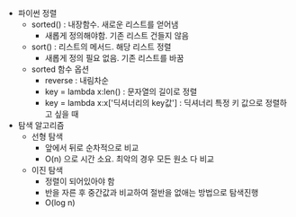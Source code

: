  - 파이썬 정렬
   - sorted() : 내장함수. 새로운 리스트를 얻어냄
     - 새롭게 정의해야함. 기존 리스트 건들지 않음
   - sort() : 리스트의 메서드. 해당 리스트 정렬
     - 새롭게 정의 필요 없음. 기존 리스트를 바꿈
   - sorted 함수 옵션
     - reverse : 내림차순
     - key = lambda x:len() : 문자열의 길이로 정렬
     - key = lambda x:x['딕셔너리의 key값'] : 딕셔너리 특정 키 값으로 정렬하고 싶을 때
 - 탐색 알고리즘
   - 선형 탐색 
     - 앞에서 뒤로 순차적으로 비교
     - O(n) 으로 시간 소요. 최악의 경우 모든 원소 다 비교
   - 이진 탐색
     - 정렬이 되어있아야 함
     - 반을 자른 후 중간값과 비교하여 절반을 없애는 방법으로 탐색진행
     - O(log n)